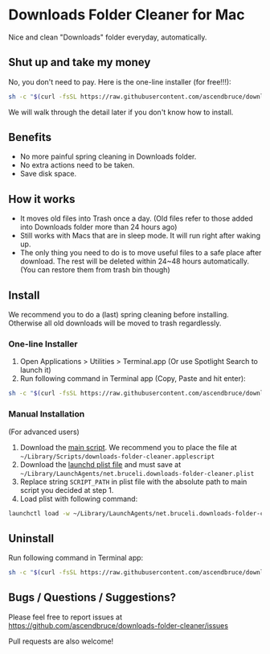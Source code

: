 # Downloads Folder Cleaner for Mac

Nice and clean "Downloads" folder everyday, automatically.

## Shut up and take my money

No, you don't need to pay. Here is the one-line installer (for free!!!):

```sh
sh -c "$(curl -fsSL https://raw.githubusercontent.com/ascendbruce/downloads-folder-cleaner/master/install.sh)"
```

We will walk through the detail later if you don't know how to install.

## Benefits

* No more painful spring cleaning in Downloads folder.
* No extra actions need to be taken.
* Save disk space.

## How it works

* It moves old files into Trash once a day. (Old files refer to those added into Downloads folder more than 24 hours ago)
* Still works with Macs that are in sleep mode. It will run right after waking up.
* The only thing you need to do is to move useful files to a safe place after download. The rest will be deleted within 24~48 hours automatically. (You can restore them from trash bin though)

## Install

We recommend you to do a (last) spring cleaning before installing. Otherwise all old downloads will be moved to trash regardlessly.

### One-line Installer

1. Open Applications > Utilities > Terminal.app (Or use Spotlight Search to launch it)
2. Run following command in Terminal app (Copy, Paste and hit enter):

```sh
sh -c "$(curl -fsSL https://raw.githubusercontent.com/ascendbruce/downloads-folder-cleaner/master/install.sh)"
```

### Manual Installation

(For advanced users)

1. Download the [main script]. We recommend you to place the file at `~/Library/Scripts/downloads-folder-cleaner.applescript`
2. Download the [launchd plist file] and must save at `~/Library/LaunchAgents/net.bruceli.downloads-folder-cleaner.plist`
3. Replace string `SCRIPT_PATH` in plist file with the absolute path to main script you decided at step 1.
4. Load plist with following command:

```sh
launchctl load -w ~/Library/LaunchAgents/net.bruceli.downloads-folder-cleaner.plist
```

[main script]: https://raw.githubusercontent.com/ascendbruce/downloads-folder-cleaner/master/downloads-folder-cleaner.applescript
[launchd plist file]: https://raw.githubusercontent.com/ascendbruce/downloads-folder-cleaner/master/templates/net.bruceli.downloads-folder-cleaner.plist

## Uninstall

Run following command in Terminal app:

```sh
sh -c "$(curl -fsSL https://raw.githubusercontent.com/ascendbruce/downloads-folder-cleaner/master/uninstall.sh)"
```

## Bugs / Questions / Suggestions?

Please feel free to report issues at <https://github.com/ascendbruce/downloads-folder-cleaner/issues>

Pull requests are also welcome!
